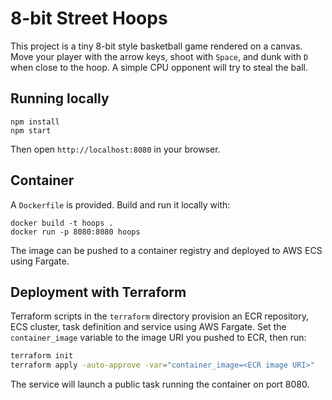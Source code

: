 # 8-bit Street Hoops

This project is a tiny 8-bit style basketball game rendered on a canvas. Move your player with the arrow keys, shoot with `Space`, and dunk with `D` when close to the hoop. A simple CPU opponent will try to steal the ball.

## Running locally

```
npm install
npm start
```

Then open `http://localhost:8080` in your browser.

## Container

A `Dockerfile` is provided. Build and run it locally with:

```
docker build -t hoops .
docker run -p 8080:8080 hoops
```

The image can be pushed to a container registry and deployed to AWS ECS using Fargate.

## Deployment with Terraform

Terraform scripts in the `terraform` directory provision an ECR repository, ECS cluster, task definition and service using AWS Fargate. Set the `container_image` variable to the image URI you pushed to ECR, then run:

```bash
terraform init
terraform apply -auto-approve -var="container_image=<ECR image URI>"
```

The service will launch a public task running the container on port 8080.
